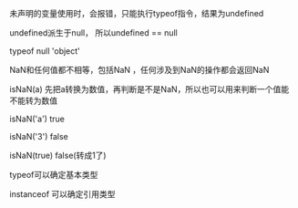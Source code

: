 未声明的变量使用时，会报错，只能执行typeof指令，结果为undefined



undefined派生于null， 所以undefined == null



typeof null      'object'



NaN和任何值都不相等，包括NaN ，任何涉及到NaN的操作都会返回NaN



isNaN(a) 先把a转换为数值，再判断是不是NaN，所以也可以用来判断一个值能不能转为数值

isNaN('a') true  

isNaN('3') false

 isNaN(true) false(转成1了)



typeof可以确定基本类型

instanceof 可以确定引用类型